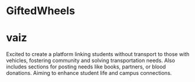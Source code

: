 # GiftedWheels 
# vaiz
Excited to create a platform linking students without transport to those with vehicles, fostering community and solving transportation needs. Also includes sections for posting needs like books, partners, or blood donations. Aiming to enhance student life and campus connections.
